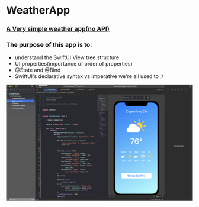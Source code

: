 # WeatherApp 
### <ins>A Very simple weather app(no API)</ins>
### The purpose of this app is to: 
- understand the SwiftUI View tree structure
- UI properties(importance of order of properties)
- @State and @Bind
- SwiftUI's declarative syntax vs imperative we're all used to :/ 

![screenshot](https://raw.githubusercontent.com/adammgerber/images/main/weatherapp.png)
